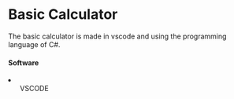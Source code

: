 <h1>Basic Calculator</h1>
<p>
    The basic calculator is made in vscode and using the programming language of C#.
</p>
<h4>Software</h4>
<li>
    <ul>VSCODE</ul>
</li>